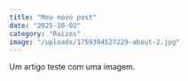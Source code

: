 ```yaml
---
title: "Meu novo post"
date: "2025-10-02"
category: "Raizes"
image: "/uploads/1759394527229-about-2.jpg"
---
```


Um artigo teste com uma imagem. 
